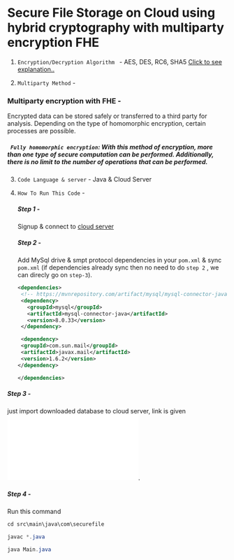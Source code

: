 # Secure File Storage on Cloud using hybrid cryptography with multiparty encryption FHE

1. `Encryption/Decryption Algorithm ` - AES, DES, RC6, SHA5
   [Click to see explanation..](https://chat.openai.com/share/d4c200ff-e7d9-451e-aa48-9c005a703ec9)

2. `Multiparty Method` -

### Multiparty encryption with FHE -

Encrypted data can be stored safely or transferred to a third party for analysis. Depending on the type of homomorphic encryption, certain processes are possible.

##### ` Fully homomorphic encryption`: With this method of encryption, more than one type of secure computation can be performed. Additionally, there is no limit to the number of operations that can be performed.

3. `Code Language & server` - Java & Cloud Server

4. `How To Run This Code` -

   ##### Step 1 -

   Signup & connect to [cloud server](https://tidbcloud.com/) 

   ##### Step 2 -

   Add MySql drive & smpt protocol dependencies in your `pom.xml` & sync `pom.xml` (if dependencies already sync then no need to do `step 2` , we can direcly go on `step-3`).

   ```xml
   <dependencies>
    <!-- https://mvnrepository.com/artifact/mysql/mysql-connector-java -->
    <dependency>
      <groupId>mysql</groupId>
      <artifactId>mysql-connector-java</artifactId>
      <version>8.0.33</version>
    </dependency>

    <dependency>
    <groupId>com.sun.mail</groupId>
    <artifactId>javax.mail</artifactId>
    <version>1.6.2</version>
   </dependency>

   </dependencies>
   ```

##### Step 3 -

just import downloaded database to cloud server, link is given ![Download Database](./filedatabase.sql).

##### Step 4 -

Run this command

```java
cd src\main\java\com\securefile
```

```java
javac *.java
```

```java
java Main.java
```
